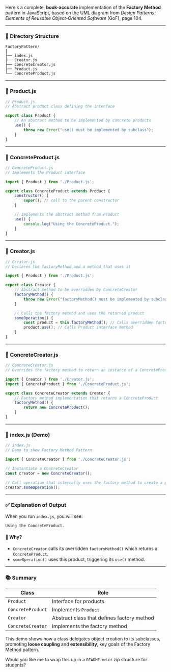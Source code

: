 Here's a complete, **book-accurate** implementation of the **Factory Method** pattern in JavaScript, based on the UML diagram from *Design Patterns: Elements of Reusable Object-Oriented Software* (GoF), page 104.

---

### 📁 Directory Structure

```
FactoryPattern/
│
├── index.js
├── Creator.js
├── ConcreteCreator.js
├── Product.js
└── ConcreteProduct.js
```

---

### 📄 Product.js

```javascript
// Product.js
// Abstract product class defining the interface

export class Product {
    // An abstract method to be implemented by concrete products
    use() {
        throw new Error("use() must be implemented by subclass");
    }
}
```

---

### 📄 ConcreteProduct.js

```javascript
// ConcreteProduct.js
// Implements the Product interface

import { Product } from './Product.js';

export class ConcreteProduct extends Product {
    constructor() {
        super(); // call to the parent constructor
    }

    // Implements the abstract method from Product
    use() {
        console.log("Using the ConcreteProduct.");
    }
}
```

---

### 📄 Creator.js

```javascript
// Creator.js
// Declares the factoryMethod and a method that uses it

import { Product } from './Product.js';

export class Creator {
    // Abstract method to be overridden by ConcreteCreator
    factoryMethod() {
        throw new Error("factoryMethod() must be implemented by subclass");
    }

    // Calls the factory method and uses the returned product
    someOperation() {
        const product = this.factoryMethod(); // Calls overridden factory method
        product.use(); // Calls Product interface method
    }
}
```

---

### 📄 ConcreteCreator.js

```javascript
// ConcreteCreator.js
// Overrides the factory method to return an instance of a ConcreteProduct

import { Creator } from './Creator.js';
import { ConcreteProduct } from './ConcreteProduct.js';

export class ConcreteCreator extends Creator {
    // Factory method implementation that returns a ConcreteProduct
    factoryMethod() {
        return new ConcreteProduct();
    }
}
```

---

### 📄 index.js (Demo)

```javascript
// index.js
// Demo to show Factory Method Pattern

import { ConcreteCreator } from './ConcreteCreator.js';

// Instantiate a ConcreteCreator
const creator = new ConcreteCreator();

// Call operation that internally uses the factory method to create a product
creator.someOperation();
```

---

### ✅ Explanation of Output

When you run `index.js`, you will see:

```bash
Using the ConcreteProduct.
```

#### 📌 Why?

* `ConcreteCreator` calls its overridden `factoryMethod()` which returns a `ConcreteProduct`.
* `someOperation()` uses this product, triggering its `use()` method.

---

### 📚 Summary

| Class             | Role                                       |
| ----------------- | ------------------------------------------ |
| `Product`         | Interface for products                     |
| `ConcreteProduct` | Implements `Product`                       |
| `Creator`         | Abstract class that defines factory method |
| `ConcreteCreator` | Implements the factory method              |

This demo shows how a class delegates object creation to its subclasses, promoting **loose coupling** and **extensibility**, key goals of the Factory Method pattern.

Would you like me to wrap this up in a `README.md` or zip structure for students?

